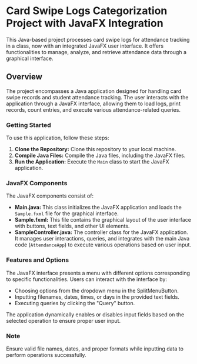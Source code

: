 # Card Swipe Logs Categorization Project with JavaFX Integration

This Java-based project processes card swipe logs for attendance tracking in a class, now with an integrated JavaFX user interface. It offers functionalities to manage, analyze, and retrieve attendance data through a graphical interface.

## Overview

The project encompasses a Java application designed for handling card swipe records and student attendance tracking. The user interacts with the application through a JavaFX interface, allowing them to load logs, print records, count entries, and execute various attendance-related queries.


### Getting Started

To use this application, follow these steps:

1. **Clone the Repository:** Clone this repository to your local machine.
2. **Compile Java Files:** Compile the Java files, including the JavaFX files.
3. **Run the Application:** Execute the `Main` class to start the JavaFX application.

### JavaFX Components

The JavaFX components consist of:

- **Main.java:** This class initializes the JavaFX application and loads the `Sample.fxml` file for the graphical interface.
- **Sample.fxml:** This file contains the graphical layout of the user interface with buttons, text fields, and other UI elements.
- **SampleController.java:** The controller class for the JavaFX application. It manages user interactions, queries, and integrates with the main Java code (`AttendanceApp`) to execute various operations based on user input.

### Features and Options

The JavaFX interface presents a menu with different options corresponding to specific functionalities. Users can interact with the interface by:

- Choosing options from the dropdown menu in the SplitMenuButton.
- Inputting filenames, dates, times, or days in the provided text fields.
- Executing queries by clicking the "Query" button.

The application dynamically enables or disables input fields based on the selected operation to ensure proper user input.

### Note

Ensure valid file names, dates, and proper formats while inputting data to perform operations successfully.
